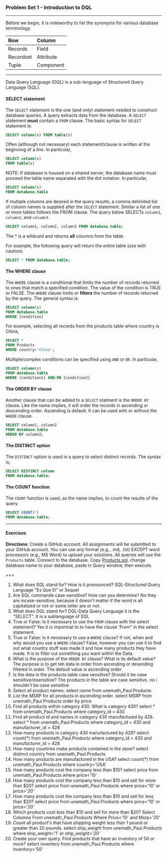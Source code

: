 ### Problem Set 1 - Introduction to DQL 
---

Before we begin, it is noteworthy to list the synonyms for various database terminology.  

|Row |Column   | 
|:--- |:---- |
|Records  | Field |
| Recordset | Attribute |
|Tuple | Component  |

---

Data Query Language (DQL) is a sub-language of Structured Query Language (SQL).  

#### SELECT statement

The `SELECT` statement is the one (and only) statement needed to construct database queries.  A query extracts data from the database.  A `SELECT` statement **must** contain a `FROM` clause.  The basic syntax for `SELECT` statement is:

```SQL
SELECT column(s) FROM table(s)
```

Often (although not necessary) each statement/clause is written at the beginning of a line.  In particular, 

```SQL
SELECT column(s) 
FROM table(s)
```

NOTE: If database is housed on a shared server, the database name must proceed the table name separated with the dot notation.  In particular, 

```SQL
SELECT column(s) 
FROM database.table
```

If multiple columns are desired in the query results, a comma delimited list of column names is supplied after the `SELECT` statement. Similar a list of one or more tables follows the FROM clause.   The query below SELECTs `column1`, `column2`, and `column3`. 


```SQL
SELECT column1, column2, column3 FROM database.table;
```



The * is a wildcard and returns **all** columns from the table.  

For example, the following query will return the entire table (use with caution).

```SQL
SELECT * FROM database.table;
```


#### The WHERE clause

The `WHERE` clause is a conditional that limits the number of records returned to ones that match a specified *condition*.  The value of the condition is TRUE or FALSE.  The `WHERE` clause limits or **filters** the number of records returned by the query. The general syntax is:

```SQL
SELECT column(s)
FROM database.table
WHERE [condition]
```
For example, selecting all records from the products table where country is China, 

```SQL
SELECT *
FROM Products
WHERE country='China';
```


Multiple/complex conditions can be specified using `AND` or `OR`.  In particular,

```SQL
SELECT column(s)
FROM database.table
WHERE [condition1] AND/OR [condition2]
```


#### The ORDER BY clause

Another clause that can be added to a `SELECT` statment is the `ORDER BY` clause.  Like the name implies, it will order the records in ascending or descending order.  Ascending is default.  It can be used with or without the `WHERE` clause.  

```SQL
SELECT column1, column2
FROM database.table
ORDER BY column2;
```

#### The DISTINCT option

The `DISTINCT` option is used in a query to select distinct records.  The syntax is, 

```SQL
SELECT DISTINCT column
FROM database.table;
```



#### The COUNT function

The `COUNT` function is used, as the name implies, to count the results of the query.    

```SQL
SELECT COUNT(*)
FROM database.table;
```

---

#### Exercises

**Directions**: Create a GitHub account.  All assignments will be submitted to your GitHub account.  You can use any format (e.g., .md, .txt) EXCEPT word processors (e.g., MS Word) to upload your solutions.  All queries will use the `Products` table.  Connect to the database.  Copy [Products.sql](https://github.com/jamesquinlan/mat301/tree/master/products), change database name to your database, paste in Query window, then execute.

===

1. What does SQL stand for?  How is it pronounced?
  SQL-Structured Query Language
        "Es Que El" or Sequel
2. Are SQL commands case-sensitive?  How can you determine? 
  No they are incase-sensitive, because it doesn't matter if the word is all capitalized or not or some letter are or not.
3. What does DQL stand for?
  DQL-Data Query Language it is the "SELECT". It is a sublanguage of SQL
4. True or False:  Is it necessary to use the `FROM` clause with the select statement? 
  Yes it is importnat to to have the clause 'From" in the select statement.
5. True or False:  Is it necessary to use a `WHERE` clause?  If not, when and why would you use a `WHERE` clause?
  False, however you can use it to find out what country stuff was made it and how many products they have made. It is to filter out something you want within the Data.
6. What is the purpose of the `ORDER BY` clause?  What is its default value?  
  The purpose is to get teh data in order from ascending or desending filtered in order. The default value is ascending order.
7. Is the data in the products table case sensitive?  Should it be case sensitive/insensitive? 
  The products in the table are case sensitive. no i shouldn't be case sensitive
8. Select all product names.
  select name
from unemath_Paul.Products
9. List the MSRP for all products in ascending order.
  select MSRP 
  from unemath_Paul.Products
  order by price
10. Find all products within  category 430.  What is category 430?
  select *
from unemath_Paul.Products
where category_id = 430
11. Find all product id and names in category 430 manufactured by 428.
  select *
from unemath_Paul.Products
where category_id = 430 and manufacturer_id = 428
12. How many products in category 430 manufactured by 428?
  select count(*)
from unemath_Paul.Products
where category_id = 430 and manufacturer_id = 428
13. How many countries make products contained in the store?
  select distinct country
from unemath_Paul.Products
14. How many products are manufactured in the USA?
  select count(*)
from unemath_Paul.Products
where country='USA'
15. How many products cost the company less than $10?
  select price
from unemath_Paul.Products
where price<'10'
16. How many products cost the company less than $10 and sell for more than $20?
  select price
from unemath_Paul.Products
where price<'10' or price>'20'
17. How many products cost the company less than $10 and sell for less than $20?
  select price
from unemath_Paul.Products
where price<'10' or price<'20'
18. Which products cost less than $10 and sell for more than $20?
  Select Columns
From unemath_Paul.Products
Where Price<'10' and Msrp>'20'
19. Count all product's that have shipping weight less than 1 pound or greater than 20 pounds.
  select ship_weight
from unemath_Paul.Products
where ship_weight<'1' or ship_weight>'20'
20. Create your own query.
  Find products that have an inventory of 50 or more?
  select inventory
from unemath_Paul.Products
where inventory>'50'
